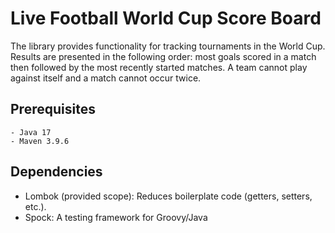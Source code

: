 # Live Football World Cup Score Board

The library provides functionality for tracking tournaments in the World Cup. 
Results are presented in the following order: most goals scored in a match then followed by the most recently started matches. 
A team cannot play against itself and a match cannot occur twice.

## Prerequisites

    - Java 17
    - Maven 3.9.6

## Dependencies

- Lombok (provided scope): Reduces boilerplate code (getters, setters, etc.).
- Spock: A testing framework for Groovy/Java